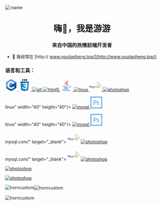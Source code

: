 ![:name](https://count.getloli.com/get/@:hornCustom)

<h1 align="center">嗨👋，我是游游</h1>
<h3 align="center">来自中国的热情前端开发者</h3>

- 📝 我经常在 [http:// www.youjiasheng.top/](http://www.youjiasheng.top/)


<h3 align="left">语言和工具：</h3>
<p align="left"> <a href="https://www.cprogramming.com/" target="_blank"> <img src="https://raw.githubusercontent.com/devicons/devicon/master /icons/c/c-original.svg" alt="c" width="40" height="40"/> </a> <a href="https://www.w3schools.com/css/" target="_blank"> <img src="https://raw.githubusercontent.com/devicons/devicon/master/icons/css3/css3-original-wordmark.svg" alt="css3" width="40" height ="40"/> </a> <a href="https://git-scm.com/" target="_blank"> <img src="https://www.vectorlogo.zone/logos/git -scm/git-scm-icon.svg" alt="git"width="40" height="40"/> </a> <a href="https://www.w3.org/html/" target="_blank"> <img src="https://raw .githubusercontent.com/devicons/devicon/master/icons/html5/html5-original-wordmark.svg" alt="html5" width="40" height="40"/> </a> <a href="https ://www.java.com" target="_blank"> <img src="https://raw.githubusercontent.com/devicons/devicon/master/icons/java/java-original.svg" alt="java " width="40" height="40"/> </a> <a href="https://www.linux.org/" target="_blank"> <img src="https://raw. github用户内容。com/devicons/devicon/master/icons/linux/linux-original.svg" alt="linux" width="40" height="40"/> </a> <a href="https://www. mysql.com/" target="_blank"> <img src="https://raw.githubusercontent.com/devicons/devicon/master/icons/mysql/mysql-original-wordmark.svg" alt="mysql" 宽度="40" height="40"/> </a> <a href="https://www.photoshop.com/en" target="_blank"> <img src="https://raw.githubusercontent .com/devicons/devicon/master/icons/photoshop/photoshop-line.svg" alt="photoshop" width="40" height="40"/> </a> </p>linux" width="40" height="40"/> </a> <a href="https://www.mysql.com/" target="_blank"> <img src="https://raw .githubusercontent.com/devicons/devicon/master/icons/mysql/mysql-original-wordmark.svg" alt="mysql" width="40" height="40"/> </a> <a href="https ://www.photoshop.com/en" target="_blank"> <img src="https://raw.githubusercontent.com/devicons/devicon/master/icons/photoshop/photoshop-line.svg" alt= "photoshop" width="40" height="40"/> </a> </p>linux" width="40" height="40"/> </a> <a href="https://www.mysql.com/" target="_blank"> <img src="https://raw .githubusercontent.com/devicons/devicon/master/icons/mysql/mysql-original-wordmark.svg" alt="mysql" width="40" height="40"/> </a> <a href="https ://www.photoshop.com/en" target="_blank"> <img src="https://raw.githubusercontent.com/devicons/devicon/master/icons/photoshop/photoshop-line.svg" alt= "photoshop" width="40" height="40"/> </a> </p>mysql.com/" target="_blank"> <img src="https://raw.githubusercontent.com/devicons/devicon/master/icons/mysql/mysql-original-wordmark.svg" alt="mysql" 宽度="40" height="40"/> </a> <a href="https://www.photoshop.com/en" target="_blank"> <img src="https://raw.githubusercontent .com/devicons/devicon/master/icons/photoshop/photoshop-line.svg" alt="photoshop" width="40" height="40"/> </a> </p>mysql.com/" target="_blank"> <img src="https://raw.githubusercontent.com/devicons/devicon/master/icons/mysql/mysql-original-wordmark.svg" alt="mysql" 宽度="40" height="40"/> </a> <a href="https://www.photoshop.com/en" target="_blank"> <img src="https://raw.githubusercontent .com/devicons/devicon/master/icons/photoshop/photoshop-line.svg" alt="photoshop" width="40" height="40"/> </a> </p></a> <a href="https://www.photoshop.com/en" target="_blank"> <img src="https://raw.githubusercontent.com/devicons/devicon/master/icons/ photoshop/photoshop-line.svg" alt="photoshop" width="40" height="40"/> </a> </p></a> <a href="https://www.photoshop.com/en" target="_blank"> <img src="https://raw.githubusercontent.com/devicons/devicon/master/icons/ photoshop/photoshop-line.svg" alt="photoshop" width="40" height="40"/> </a> </p>

<p><img align="left" src="https://github-readme-stats.vercel.app/api/top-langs?username=horncustom&show_icons=true&locale=en&layout=compact" alt="horncustom" /> </p>

<p> <img align="center" src="https://github-readme-stats.vercel.app/api?username=horncustom&show_icons=true&locale=en" alt="horncustom" /> </p>

<p><img align="center" src="https://github-readme-streak-stats.herokuapp.com/?user=horncustom&" alt="horncustom" /></p>
